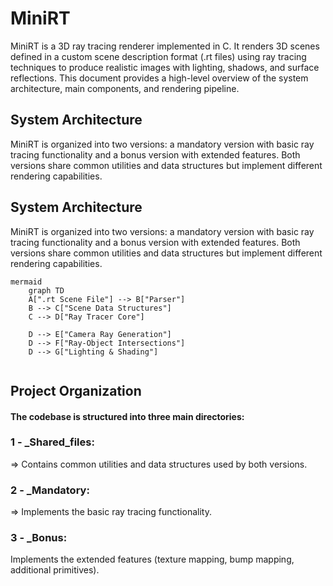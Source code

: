 
# MiniRT

MiniRT is a 3D ray tracing renderer implemented in C. It renders 3D scenes defined in a custom scene description format (.rt files) using ray tracing techniques to produce realistic images with lighting, shadows, and surface reflections. This document provides a high-level overview of the system architecture, main components, and rendering pipeline.

## System Architecture

MiniRT is organized into two versions: a mandatory version with basic ray tracing functionality and a bonus version with extended features. Both versions share common utilities and data structures but implement different rendering capabilities.

## System Architecture

MiniRT is organized into two versions: a mandatory version with basic ray tracing functionality and a bonus version with extended features. Both versions share common utilities and data structures but implement different rendering capabilities.

```
mermaid
    graph TD
    A[".rt Scene File"] --> B["Parser"]
    B --> C["Scene Data Structures"]
    C --> D["Ray Tracer Core"]
    
    D --> E["Camera Ray Generation"]
    D --> F["Ray-Object Intersections"]
    D --> G["Lighting & Shading"]
    
```

## Project Organization

#### The codebase is structured into three main directories:

### 1 -  _Shared_files:
=> Contains common utilities and data structures used by both versions.
### 2 -  _Mandatory:
=> Implements the basic ray tracing functionality.
### 3 - _Bonus: 
Implements the extended features (texture mapping, bump mapping, additional primitives).
